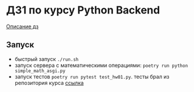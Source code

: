 # ДЗ1 по курсу Python Backend
[Описание дз](https://github.com/katunilya/hse-python-backend/tree/main?tab=readme-ov-file#%D0%BB%D0%B5%D0%BA%D1%86%D0%B8%D1%8F-1---%D0%BE%D1%81%D0%BD%D0%BE%D0%B2%D1%8B-%D1%81%D0%B5%D1%82%D0%B8-%D0%B8-python-backend)

## Запуск
- быстрый запуск `./run.sh`
- запуск сервера с математическими операциями: `poetry run python simple_math_asgi.py`
- запуск тестов `poetry run pytest test_hw01.py`. тесты брал из репозитория курса [ссылка](https://github.com/katunilya/hse-python-backend/blob/main/tests/test_homework_1.py)
